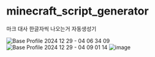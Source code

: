 # minecraft_script_generator
마크 대사 한글자씩 나오는거 자동생성기

![Base Profile 2024 12 29 - 04 06 34 09](https://github.com/user-attachments/assets/8322776f-b6c9-4fa2-b92b-8738ad485684)
![Base Profile 2024 12 29 - 04 09 01 14](https://github.com/user-attachments/assets/7e8d4c5f-6288-4bcc-8691-c62f9c736016)
![image](https://github.com/user-attachments/assets/075c32b8-fd42-4c71-9bc0-da2fb5981eb9)
